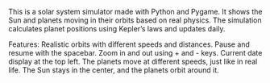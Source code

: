 This is a solar system simulator made with Python and Pygame. It shows the Sun and planets moving in their orbits based on real physics. The simulation calculates planet positions using Kepler’s laws and updates daily.

Features:
Realistic orbits with different speeds and distances.
Pause and resume with the spacebar.
Zoom in and out using + and - keys.
Current date display at the top left.
The planets move at different speeds, just like in real life. The Sun stays in the center, and the planets orbit around it.
